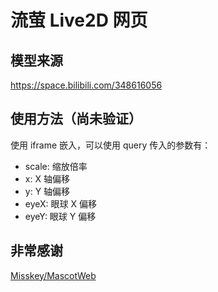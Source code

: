 # 流萤 Live2D 网页

## 模型来源

https://space.bilibili.com/348616056

## 使用方法（尚未验证）

使用 iframe 嵌入，可以使用 query 传入的参数有：

- scale: 缩放倍率
- x: X 轴偏移
- y: Y 轴偏移
- eyeX: 眼球 X 偏移
- eyeY: 眼球 Y 偏移


## 非常感谢

[Misskey/MascotWeb](https://github.com/misskey-dev/mascot-web)
